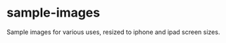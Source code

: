sample-images
=============

Sample images for various uses, resized to iphone and ipad screen sizes.